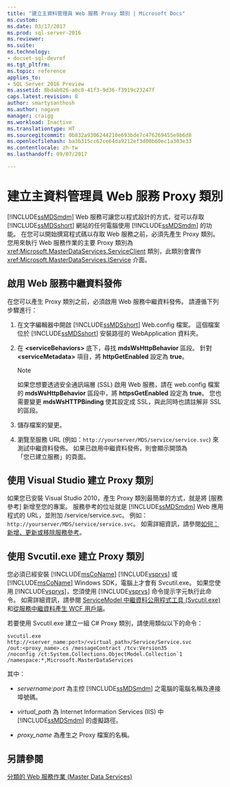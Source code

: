 ```yaml
---
title: "建立主資料管理員 Web 服務 Proxy 類別 | Microsoft Docs"
ms.custom: 
ms.date: 03/17/2017
ms.prod: sql-server-2016
ms.reviewer: 
ms.suite: 
ms.technology:
- docset-sql-devref
ms.tgt_pltfrm: 
ms.topic: reference
applies_to:
- SQL Server 2016 Preview
ms.assetid: 8bdab026-a0c0-41f3-9d36-f3919c23247f
caps.latest.revision: 8
author: smartysanthosh
ms.author: nagavo
manager: craigg
ms.workload: Inactive
ms.translationtype: HT
ms.sourcegitcommit: 0b832a9306244210e693bde7c476269455e9b6d8
ms.openlocfilehash: ba3b315cc62ce64da9212ef3d00b60ec1a303e33
ms.contentlocale: zh-tw
ms.lasthandoff: 09/07/2017

---
```

# <a name="create-master-data-manager-web-service-proxy-classes"></a>建立主資料管理員 Web 服務 Proxy 類別
  [!INCLUDE[ssMDSmdm](../../includes/ssmdsmdm-md.md)] Web 服務可讓您以程式設計的方式，從可以存取 [!INCLUDE[ssMDSshort](../../includes/ssmdsshort-md.md)] 網站的任何電腦使用 [!INCLUDE[ssMDSmdm](../../includes/ssmdsmdm-md.md)] 的功能。 在您可以開始撰寫程式碼以存取 Web 服務之前，必須先產生 Proxy 類別。 您用來執行 Web 服務作業的主要 Proxy 類別為 <xref:Microsoft.MasterDataServices.ServiceClient> 類別，此類別會實作 <xref:Microsoft.MasterDataServices.IService> 介面。  
  
## <a name="enable-web-service-metadata-publishing"></a>啟用 Web 服務中繼資料發佈  
 在您可以產生 Proxy 類別之前，必須啟用 Web 服務中繼資料發佈。 請遵循下列步驟進行：  
  
1.  在文字編輯器中開啟 [!INCLUDE[ssMDSshort](../../includes/ssmdsshort-md.md)] Web.config 檔案。 這個檔案位於 [!INCLUDE[ssMDSshort](../../includes/ssmdsshort-md.md)] 安裝路徑的 WebApplication 資料夾。  
  
2.  在 **\<serviceBehaviors>** 底下，尋找 **mdsWsHttpBehavior** 區段。 針對 **\<serviceMetadata>** 項目，將 **httpGetEnabled** 設定為 **true**。  
  
    > [!NOTE]  
    >  如果您想要透過安全通訊端層 (SSL) 啟用 Web 服務，請在 web.config 檔案的 **mdsWsHttpBehavior** 區段中，將 **httpsGetEnabled** 設定為 **true**。 您也需要變更 **mdsWsHTTPBinding** 使其設定成 SSL，與此同時也請註解非 SSL 的區段。  
  
3.  儲存檔案的變更。  
  
4.  瀏覽至服務 URL (例如：`http://yourserver/MDS/service/service.svc`) 來測試中繼資料發佈。 如果已啟用中繼資料發佈，則會顯示開頭為   
    「您已建立服務」的頁面。  
  
## <a name="creating-proxy-classes-by-using-visual-studio"></a>使用 Visual Studio 建立 Proxy 類別  
 如果您已安裝 Visual Studio 2010，產生 Proxy 類別最簡單的方式，就是將 [服務參考] 新增至您的專案。 服務參考的位址就是 [!INCLUDE[ssMDSmdm](../../includes/ssmdsmdm-md.md)] Web 應用程式的 URL，並附加 /service/service.svc。 例如： `http://yourserver/MDS/service/service.svc`。 如需詳細資訊，請參閱[如何：新增、更新或移除服務參考](http://go.microsoft.com/fwlink/?LinkId=221167)。  
  
## <a name="creating-proxy-classes-by-using-svcutilexe"></a>使用 Svcutil.exe 建立 Proxy 類別  
 您必須已經安裝 [!INCLUDE[msCoName](../../includes/msconame-md.md)] [!INCLUDE[vsprvs](../../includes/vsprvs-md.md)] 或 [!INCLUDE[msCoName](../../includes/msconame-md.md)] Windows SDK，電腦上才會有 Svcutil.exe。 如果您使用 [!INCLUDE[vsprvs](../../includes/vsprvs-md.md)]，您須使用 [!INCLUDE[vsprvs](../../includes/vsprvs-md.md)] 命令提示字元執行此命令。 如需詳細資訊，請參閱 [ServiceModel 中繼資料公用程式工具 (Svcutil.exe)](http://go.microsoft.com/fwlink/?LinkId=165027) 和[從服務中繼資料產生 WCF 用戶端](http://go.microsoft.com/fwlink/?LinkId=164821)。  
  
 若要使用 Svcutil.exe 建立一組 C# Proxy 類別，請使用類似以下的命令：  
  
```  
svcutil.exe http://<server_name:port>/<virtual_path>/Service/Service.svc   
/out:<proxy_name>.cs /messageContract /tcv:Version35   
/noconfig /ct:System.Collections.ObjectModel.Collection`1   
/namespace:*,Microsoft.MasterDataServices  
```  
  
 其中：  
  
-   *servername*:*port* 為主控 [!INCLUDE[ssMDSmdm](../../includes/ssmdsmdm-md.md)] 之電腦的電腦名稱及連接埠號碼。  
  
-   *virtual_path* 為 Internet Information Services (IIS) 中 [!INCLUDE[ssMDSmdm](../../includes/ssmdsmdm-md.md)] 的虛擬路徑。  
  
-   *proxy_name* 為產生之 Proxy 檔案的名稱。  
  
## <a name="see-also"></a>另請參閱  
 [分類的 Web 服務作業 &#40;Master Data Services&#41;](../../master-data-services/develop/categorized-web-service-operations-master-data-services.md)  
  
  

